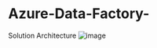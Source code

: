 # Azure-Data-Factory-

Solution Architecture 
![image](https://github.com/AshishShinde03/Azure-Data-Factory-/assets/91445214/567322c6-a582-449b-96d4-9eb6a367a8e9)
